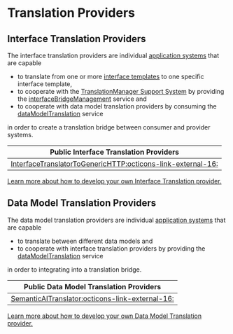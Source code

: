 # Translation Providers

## Interface Translation Providers

The interface translation providers are individual [application systems](../../help/definitions.md#application-system) that are capable

- to translate from one or more [interface templates](../../api/communication-profiles/communication-profiles-overview.md) to one specific interface template,
- to cooperate with the [TranslationManager Support System](../../support_systems/translation_manager.md) by providing the [interfaceBridgeManagement](./translation_provider_dev.md#interface-translation-provider) service and
- to cooperate with data model translation providers by consuming the [dataModelTranslation](./translation_provider_dev.md#data-model-translation-provider) service

in order to create a translation bridge between consumer and provider systems.

| Public Interface Translation Providers |
| ---------------------------- |
| [InterfaceTranslatorToGenericHTTP:octicons-link-external-16:](https://github.com/Aitia-IIOT/ah5-app-aitia-interface-translator-to-generic-http-java-spring) |

[Learn more about how to develop your own Interface Translation provider.](../translation/translation_provider_dev.md#interface-translation-provider)

## Data Model Translation Providers

The data model translation providers are individual [application systems](../../help/definitions.md#application-system) that are capable 

- to translate between different data models and
- to cooperate with interface translation providers by providing the [dataModelTranslation](./translation_provider_dev.md#data-model-translation-provider) service

in order to integrating into a translation bridge.

| Public Data Model Translation Providers |
| ---------------------------- |
| [SemanticAITranslator:octicons-link-external-16:](https://github.com/Aitia-IIOT/ah5-app-aitia-datamodel-translator-python-wrapper-java-spring) |

[Learn more about how to develop your own Data Model Translation provider.](../translation/translation_provider_dev.md#data-model-translation-provider)